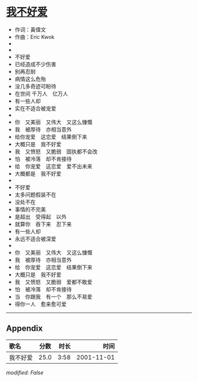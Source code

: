 # [我不好爱](https://music.163.com/song?id=67284)

* 作词：黃偉文
* 作曲：Eric Kwok
*
*
* 不好爱
* 已经造成不少伤害
* 别再忍耐
* 病情这么危殆
* 没几多奇迹可盼待
* 在世间 千万人　亿万人
* 有一些人却
* 实在不适合被宠爱
* 
* 你　又美丽　又伟大　又这么慷慨
* 我　被厚待　亦相当意外
* 给你宠爱　这恋爱　结果倒下来
* 大概只是　我不好爱
* 我　又愤怒　又脆弱　固执都不会改
* 怕　被冷落　却不肯接待
* 给　你宠爱　这恋爱　爱不出未来
* 大概都是　我不好爱
* 
* 不好爱
* 太多问题假装不在
* 没处不在
* 事情的不完美
* 是超出　受得起　以外
* 就算你　吞下来　忍下来
* 有一些人却
* 永远不适合被深爱
* 
* 你　又美丽　又伟大　又这么慷慨
* 我　被厚待　亦相当意外
* 给　你宠爱　这恋爱　结果倒下来
* 大概只是　我不好爱
* 我　又愤怒　又脆弱　爱都不敢爱
* 怕　被冷落　却不肯接待
* 当　你跟我　有一个　那么不易爱
* 得你一人　愈来愈可爱


---

## Appendix

|歌名|分数|时长|时间|
|:---|:---:|---:|---:|
|我不好爱|25.0|3:58|2001-11-01

*modified: False*